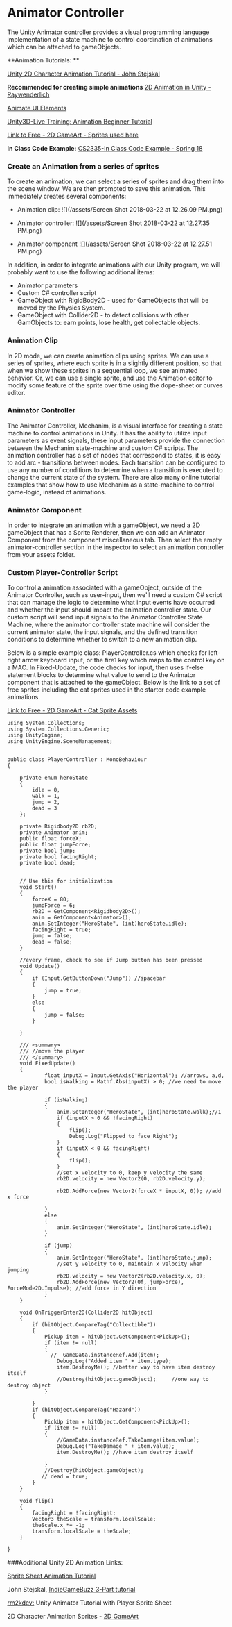 # Animator Controller

The Unity Animator controller provides a visual programming language implementation of a state machine to control coordination of animations which can be attached to gameObjects.


**Animation Tutorials:  **

[Unity 2D Character Animation Tutorial - John Stejskal](http://johnstejskal.com/wp/creating-2d-animations-from-sprite-sheets-in-unity3d/)


**Recommended for creating simple animations**
[2D Animation in Unity - Raywenderlich](http://www.raywenderlich.com/66345/unity-2d-tutorial-animations)


[Animate UI Elements](https://www.raywenderlich.com/149955/introduction-unity-ui-part-2-2)

[Unity3D-Live Training: Animation Beginner Tutorial](https://unity3d.com/learn/tutorials/modules/beginner/live-training-archive/animate-anything)

[Link to Free - 2D GameArt - Sprites used here](http://www.gameart2d.com/freebies.html)

**In Class Code Example:**
[CS2335-In Class Code Example - Spring 18
](https://utdallas.box.com/v/miniGameS18-v1)



### Create an Animation from a series of sprites

To create an animation, we can select a series of sprites and drag them into the scene window.  We are then prompted to save this animation.  This immediately creates several components:

* Animation clip:   ![](/assets/Screen Shot 2018-03-22 at 12.26.09 PM.png)

* Animator controller:  ![](/assets/Screen Shot 2018-03-22 at 12.27.35 PM.png)

* Animator component  ![](/assets/Screen Shot 2018-03-22 at 12.27.51 PM.png)

In addition, in order to integrate animations with our Unity program, we will probably want to use the following additional items:

* Animator parameters
* Custom C\# controller script
* GameObject with RigidBody2D - used for GameObjects that will be moved by the Physics System.
* GameObject with Collider2D - to detect collisions with other GamObjects to: earn points, lose health, get collectable objects.

### Animation Clip

In 2D mode, we can create animation clips using sprites.  We can use a series of sprites, where each sprite is in a slightly different position, so that when we show these sprites in a sequential loop, we see animated behavior.  Or, we can use a single sprite, and use the Animation editor to modify some feature of the sprite over time using the dope-sheet or curves editor.

### Animator Controller

The Animator Controller, Mechanim, is a visual interface for creating a state machine to control animations in Unity.  It has the ability to utilize input parameters as event signals, these input parameters provide the connection between the Mechanim state-machine and custom C\# scripts.   The animation controller has a set of nodes that correspond to states, it is easy to add arc - transitions between nodes. Each transition can be configured to use any number of conditions to determine when a transition is executed to change the current state of the system. There are also many online tutorial examples that show how to use Mechanim as a state-machine to control game-logic, instead of animations. 

### Animator Component

In order to integrate an animation with a gameObject, we need a 2D gameObject that has a Sprite Renderer, then we can add an Animator Component from the component miscellaneous tab.  Then select the empty animator-controller section in the inspector to select an animation controller from your assets folder.


### Custom Player-Controller Script

To control a animation associated with a gameObject, outside of the Animator Controller, such as user-input, then we'll need a custom C\# script that can manage the logic to determine what input events have occurred and whether the input should impact the animation controller state.  Our custom script will send input signals to the Animator Controller State Machine, where the animator controller state machine will consider the current animator state, the input signals, and the defined transition conditions to determine whether to switch to a new animation clip.

Below is a simple example class: PlayerController.cs which checks for left-right arrow keyboard input, or the fire1 key which maps to the control key on a MAC.  In Fixed-Update, the code checks for input, then uses if-else statement blocks to determine what value to send to the Animator component that is attached to the gameObject. Below is the link to a set of free sprites including the cat sprites used in the starter code example animations.

[Link to Free - 2D GameArt - Cat Sprite Assets](http://www.gameart2d.com/freebies.html)


```
using System.Collections;
using System.Collections.Generic;
using UnityEngine;
using UnityEngine.SceneManagement;


public class PlayerController : MonoBehaviour
{

    private enum heroState
    {
        idle = 0,
        walk = 1,
        jump = 2,
        dead = 3
    };

    private Rigidbody2D rb2D;
    private Animator anim;
    public float forceX;
    public float jumpForce;
    private bool jump;
    private bool facingRight;
    private bool dead;


    // Use this for initialization
    void Start()
    {
        forceX = 80;
        jumpForce = 6;
        rb2D = GetComponent<Rigidbody2D>();
        anim = GetComponent<Animator>();
        anim.SetInteger("HeroState", (int)heroState.idle);
        facingRight = true;
        jump = false;
        dead = false;
    }

    //every frame, check to see if Jump button has been pressed
    void Update()
    {
        if (Input.GetButtonDown("Jump")) //spacebar
        {
            jump = true;
        }
        else
        {
            jump = false;
        }

    }

    /// <summary>
    /// //move the player
    /// </summary>
    void FixedUpdate()
    {
            float inputX = Input.GetAxis("Horizontal"); //arrows, a,d,
            bool isWalking = Mathf.Abs(inputX) > 0; //we need to move the player

            if (isWalking)
            {
                anim.SetInteger("HeroState", (int)heroState.walk);//1
                if (inputX > 0 && !facingRight)
                {
                    flip();
                    Debug.Log("Flipped to face Right");
                }
                if (inputX < 0 && facingRight)
                {
                    flip();
                }
                //set x velocity to 0, keep y velocity the same
                rb2D.velocity = new Vector2(0, rb2D.velocity.y);

                rb2D.AddForce(new Vector2(forceX * inputX, 0)); //add x force

            }
            else
            {
                anim.SetInteger("HeroState", (int)heroState.idle);
            }

            if (jump)
            {
                anim.SetInteger("HeroState", (int)heroState.jump);
                //set y velocity to 0, maintain x velocity when jumping
                rb2D.velocity = new Vector2(rb2D.velocity.x, 0);
                rb2D.AddForce(new Vector2(0f, jumpForce), ForceMode2D.Impulse); //add force in Y direction
            }
    }

    void OnTriggerEnter2D(Collider2D hitObject)
    {
        if (hitObject.CompareTag("Collectible"))
        {
            PickUp item = hitObject.GetComponent<PickUp>();
            if (item != null)
            {
              //  GameData.instanceRef.Add(item);
                Debug.Log("Added item " + item.type);
                item.DestroyMe(); //better way to have item destroy itself
                //Destroy(hitObject.gameObject);     //one way to destroy object
            }

        }
        if (hitObject.CompareTag("Hazard"))
        {
            PickUp item = hitObject.GetComponent<PickUp>();
            if (item != null)
            {
                //GameData.instanceRef.TakeDamage(item.value);
                Debug.Log("TakeDamage " + item.value);
                item.DestroyMe(); //have item destroy itself

            }
            //Destroy(hitObject.gameObject);
           // dead = true;
        }
    }

    void flip()
    {
        facingRight = !facingRight;
        Vector3 theScale = transform.localScale;
        theScale.x *= -1;
        transform.localScale = theScale;
    }

}

```

###Additional Unity 2D Animation Links:

[Sprite Sheet Animation Tutorial ](http://michaelcummings.net/mathoms/creating-2d-animated-sprites-using-unity-4.3)

John Stejskal, [IndieGameBuzz 3-Part tutorial](http://indiegamebuzz.com/create-2d-sprite-based-animation-states-in-unity3d/)

[rm2kdev:](https://www.youtube.com/watch?v=TU6wflRqT5Q) Unity Animator Tutorial  with Player Sprite Sheet

2D Character Animation Sprites - [2D GameArt](http://www.gameart2d.com/freebies.html)

